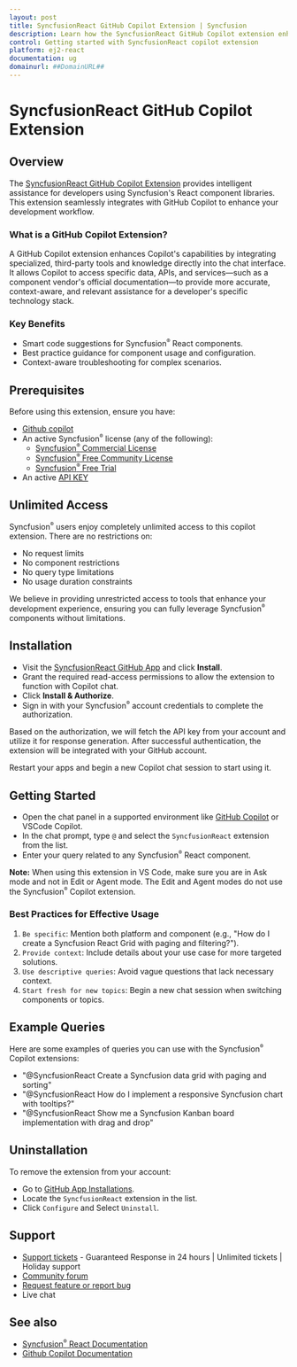 ```yaml
---
layout: post
title: SyncfusionReact GitHub Copilot Extension | Syncfusion
description: Learn how the SyncfusionReact GitHub Copilot extension enhances your React development with intelligent code suggestions, best practices, contextual guidance.
control: Getting started with SyncfusionReact copilot extension
platform: ej2-react
documentation: ug
domainurl: ##DomainURL##
---
```


# SyncfusionReact GitHub Copilot Extension

## Overview

The [SyncfusionReact GitHub Copilot Extension](https://github.com/apps/syncfusionreact) provides intelligent assistance for developers using Syncfusion's React component libraries. This extension seamlessly integrates with GitHub Copilot to enhance your development workflow.

### What is a GitHub Copilot Extension?

A GitHub Copilot extension enhances Copilot's capabilities by integrating specialized, third-party tools and knowledge directly into the chat interface. It allows Copilot to access specific data, APIs, and services—such as a component vendor's official documentation—to provide more accurate, context-aware, and relevant assistance for a developer's specific technology stack.

### Key Benefits

*	Smart code suggestions for Syncfusion<sup style="font-size:70%">&reg;</sup> React components.
*	Best practice guidance for component usage and configuration.
*	Context-aware troubleshooting for complex scenarios.

## Prerequisites

Before using this extension, ensure you have:

* [Github copilot](https://github.com/copilot/)
* An active Syncfusion<sup style="font-size:70%">&reg;</sup> license (any of the following):
  - [Syncfusion<sup style="font-size:70%">&reg;</sup> Commercial License](https://www.syncfusion.com/sales/unlimitedlicense)
  - [Syncfusion<sup style="font-size:70%">&reg;</sup> Free Community License](https://www.syncfusion.com/products/communitylicense)
  - [Syncfusion<sup style="font-size:70%">&reg;</sup> Free Trial](https://www.syncfusion.com/account/manage-trials/start-trials)
* An active [API KEY](https://staging.syncfusion.com/account/user-token-generation)

## Unlimited Access

Syncfusion<sup style="font-size:70%">&reg;</sup> users enjoy completely unlimited access to this copilot extension. There are no restrictions on:

* No request limits
* No component restrictions
* No query type limitations
* No usage duration constraints

We believe in providing unrestricted access to tools that enhance your development experience, ensuring you can fully leverage Syncfusion<sup style="font-size:70%">&reg;</sup> components without limitations.

## Installation

* Visit the [SyncfusionReact GitHub App](https://github.com/apps/syncfusionreact) and click **Install**.
* Grant the required read-access permissions to allow the extension to function with Copilot chat.
* Click **Install & Authorize**.
* Sign in with your Syncfusion<sup style="font-size:70%">&reg;</sup> account credentials to complete the authorization.

Based on the authorization, we will fetch the API key from your account and utilize it for response generation. After successful authentication, the extension will be integrated with your GitHub account.

Restart your apps and begin a new Copilot chat session to start using it.

## Getting Started

* Open the chat panel in a supported environment like [GitHub Copilot](https://github.com/copilot) or VSCode Copilot.
* In the chat prompt, type `@` and select the `SyncfusionReact` extension from the list.
* Enter your query related to any Syncfusion<sup style="font-size:70%">&reg;</sup> React component.

**Note:** When using this extension in VS Code, make sure you are in Ask mode and not in Edit or Agent mode. The Edit and Agent modes do not use the Syncfusion<sup style="font-size:70%">&reg;</sup> Copilot extension.

### Best Practices for Effective Usage

1. `Be specific`: Mention both platform and component (e.g., "How do I create a Syncfusion React Grid with paging and filtering?").
2. `Provide context`: Include details about your use case for more targeted solutions.
3. `Use descriptive queries`: Avoid vague questions that lack necessary context.
4. `Start fresh for new topics`: Begin a new chat session when switching components or topics.

## Example Queries

Here are some examples of queries you can use with the Syncfusion<sup style="font-size:70%">&reg;</sup> Copilot extensions:

* "@SyncfusionReact Create a Syncfusion data grid with paging and sorting"
* "@SyncfusionReact How do I implement a responsive Syncfusion chart with tooltips?"
* "@SyncfusionReact Show me a Syncfusion Kanban board implementation with drag and drop"

## Uninstallation

To remove the extension from your account:

* Go to [GitHub App Installations](https://github.com/settings/installations/).
* Locate the `SyncfusionReact` extension in the list.
* Click `Configure` and Select `Uninstall`.

## Support

* [Support tickets](https://support.syncfusion.com/support/tickets/create) - Guaranteed Response in 24 hours \| Unlimited tickets \| Holiday support
* [Community forum](https://www.syncfusion.com/forums/essential-js2)
* [Request feature or report bug](https://www.syncfusion.com/feedback/javascript)
* Live chat

## See also

* [Syncfusion<sup style="font-size:70%">&reg;</sup> React Documentation](https://ej2.syncfusion.com/react/documentation)
* [Github Copilot Documentation](https://docs.github.com/en/copilot)
